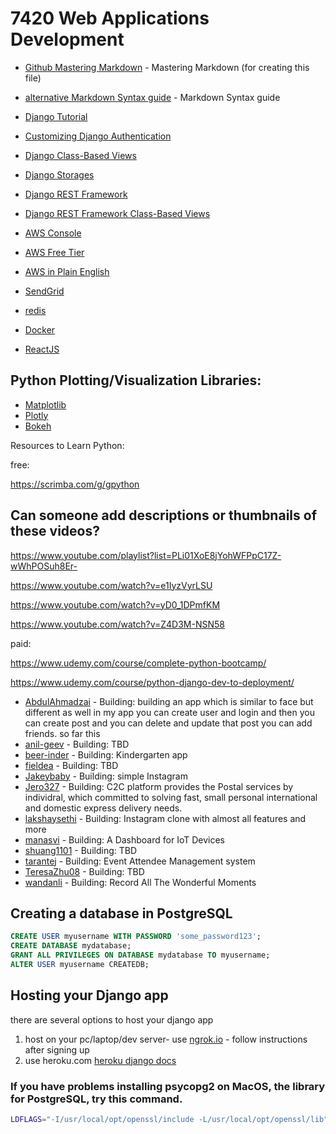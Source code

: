 # 7420 Web Applications Development

* [Github Mastering Markdown](https://guides.github.com/features/mastering-markdown/) - Mastering Markdown (for creating this file)
* [alternative Markdown Syntax guide](https://www.markdownguide.org/basic-syntax/) - Markdown Syntax guide


* [Django Tutorial](https://docs.djangoproject.com/en/3.0/intro/tutorial01/)
* [Customizing Django Authentication](https://docs.djangoproject.com/en/3.0/topics/auth/customizing/#substituting-a-custom-user-model)

* [Django Class-Based Views](https://ccbv.co.uk/)
* [Django Storages](https://django-storages.readthedocs.io/en/latest/index.html)
* [Django REST Framework](https://www.django-rest-framework.org/)
* [Django REST Framework Class-Based Views](http://www.cdrf.co/)

* [AWS Console](https://console.aws.amazon.com/console/home)
* [AWS Free Tier](https://aws.amazon.com/free/)
* [AWS in Plain English](https://expeditedsecurity.com/aws-in-plain-english/)
* [SendGrid](https://sendgrid.com/)
* [redis](https://redis.io)
* [Docker](https://www.docker.com/)

* [ReactJS](https://reactjs.org/)


## Python Plotting/Visualization Libraries:
* [Matplotlib](https://matplotlib.org/)
* [Plotly](https://plotly.com/python/)
* [Bokeh](https://bokeh.org/)

Resources to Learn Python:


free:

https://scrimba.com/g/gpython

## Can someone add descriptions or thumbnails of these videos?

https://www.youtube.com/playlist?list=PLi01XoE8jYohWFPpC17Z-wWhPOSuh8Er-

https://www.youtube.com/watch?v=e1IyzVyrLSU

https://www.youtube.com/watch?v=yD0_1DPmfKM

https://www.youtube.com/watch?v=Z4D3M-NSN58


paid: 

https://www.udemy.com/course/complete-python-bootcamp/

https://www.udemy.com/course/python-django-dev-to-deployment/


* [AbdulAhmadzai](https://github.com/AbdulAhmadzai/WebApplicationAssignment1) - Building: building an app which is similar to face but different as well in my app you can create user and login and then you can create post and you can delete and update that post you can add friends.  so far this 
* [anil-geev](https://github.com/anil-geev/Assignment1_7420) - Building: TBD
* [beer-inder](https://github.com/beer-inder/Assignment1_7420_WebApp) - Building: Kindergarten app
* [fieldea](https://github.com/fieldea/WADA1) - Building: TBD
* [Jakeybaby](https://github.com/Jakeybaby/Assignemnt17420) - Building: simple Instagram
* [Jero327](https://github.com/Jero327/7420-Assessment) - Building: C2C platform provides the Postal services by individral, which committed to solving fast, small personal international and domestic express delivery needs.
* [lakshaysethi](https://github.com/lakshaysethi/Assignment-1-7420-ls) - Building: Instagram clone with almost all features and more 
* [manasvi](https://github.com/Manasvityagi/webapp_7420) - Building: A Dashboard for IoT Devices
* [shuang1101](https://github.com/shuang1101/WebAppAssignment1) - Building: TBD
* [tarantej](https://github.com/tarantej/assignment1_7420) - Building: Event Attendee Management system
* [TeresaZhu08](https://github.com/TeresaZhu08/Ass1) - Building: TBD
* [wandanli](https://github.com/wandanli/Web_App_Dev_Assignment1) - Building: Record All The Wonderful Moments


## Creating a database in PostgreSQL

```sql
CREATE USER myusername WITH PASSWORD 'some_password123';
CREATE DATABASE mydatabase;
GRANT ALL PRIVILEGES ON DATABASE mydatabase TO myusername;
ALTER USER myusername CREATEDB;
```

## Hosting your Django app
there are several options to host your django app
1. host on your pc/laptop/dev server- use [ngrok.io](https://ngrok.io) - follow instructions after signing up
2. use heroku.com [heroku django docs](https://devcenter.heroku.com/articles/deploying-python)

### If you have problems installing psycopg2 on MacOS, the library for PostgreSQL, try this command.
```bash
LDFLAGS="-I/usr/local/opt/openssl/include -L/usr/local/opt/openssl/lib" pip install --upgrade psycopg2
```
